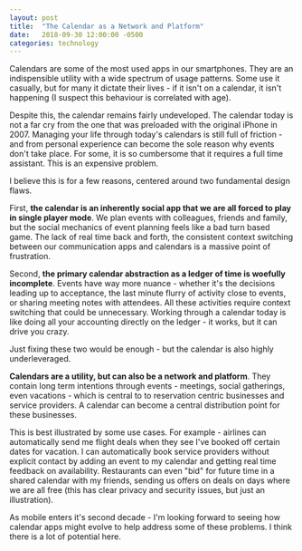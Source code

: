 ```yaml
---
layout: post
title:  "The Calendar as a Network and Platform"
date:   2018-09-30 12:00:00 -0500
categories: technology
---
```


Calendars are some of the most used apps in our smartphones. They are an indispensible utility with a wide spectrum of usage patterns. Some use it casually, but for many it dictate their lives - if it isn't on a calendar, it isn't happening (I suspect this behaviour is correlated with age). 

Despite this, the calendar remains fairly undeveloped. The calendar today is not a far cry from the one that was preloaded with the original iPhone in 2007. Managing your life through today's calendars is still full of friction - and from personal experience can become the sole reason why events don't take place. For some, it is so cumbersome that it requires a full time assistant. This is an expensive problem.

I believe this is for a few reasons, centered around two fundamental design flaws.

First, **the calendar is an inherently social app that we are all forced to play in single player mode**. We plan events with colleagues, friends and family, but the social mechanics of event planning feels like a bad turn based game. The lack of real time back and forth, the consistent context switching between our communication apps and calendars is a massive point of frustration.

Second, **the primary calendar abstraction as a ledger of time is woefully incomplete**. Events have way more nuance - whether it's the decisions leading up to acceptance, the last minute flurry of activity close to events, or sharing meeting notes with attendees. All these activities require context switching that could be unnecessary. Working through a calendar today is like doing all your accounting directly on the ledger - it works, but it can drive you crazy.

Just fixing these two would be enough - but the calendar is also highly underleveraged. 

**Calendars are a utility, but can also be a network and platform**. They contain long term intentions through events - meetings, social gatherings, even vacations - which is central to to reservation centric businesses and service providers. A calendar can become a central distribution point for these businesses.

This is best illustrated by some use cases. For example - airlines can automatically send me flight deals when they see I've booked off certain dates for vacation. I can automatically book service providers without explicit contact by adding an event to my calendar and getting real time feedback on availability. Restaurants can even "bid" for future time in a shared calendar with my friends, sending us offers on deals on days where we are all free (this has clear privacy and security issues, but just an illustration). 

As mobile enters it's second decade - I'm looking forward to seeing how calendar apps might evolve to help address some of these problems. I think there is a lot of potential here.